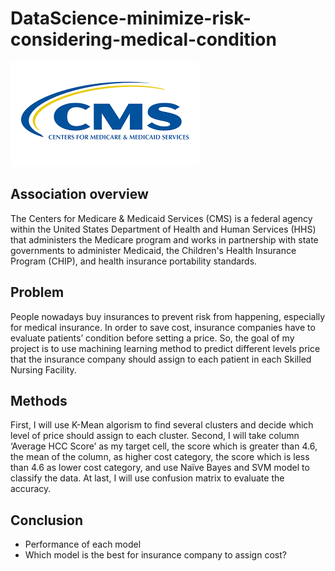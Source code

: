 # DataScience-minimize-risk-considering-medical-condition
![image](cms.png)
## Association overview
The Centers for Medicare & Medicaid Services (CMS) is a federal agency within the United States Department of Health and Human Services (HHS) that administers the Medicare program and works in partnership with state governments to administer Medicaid, the Children's Health Insurance Program (CHIP), and health insurance portability standards.
## Problem
People nowadays buy insurances to prevent risk from happening, especially for medical insurance. In order to save cost, insurance companies have to evaluate patients’ condition before setting a price. So, the goal of my project is to use machining learning method to predict different levels price that the insurance company  should assign to each patient in each Skilled Nursing Facility.
## Methods
First, I will use K-Mean algorism to find several clusters and decide which level of price should assign to each cluster. Second, I will take column ‘Average HCC Score’  as my target cell, the score which is greater than 4.6, the mean of the column, as higher cost category, the score which is less than 4.6 as lower cost category, and use Naïve Bayes and SVM model to classify the data. At last, I will use confusion matrix to evaluate the accuracy.
## Conclusion
* Performance of each model
* Which model is the best for insurance company to assign cost?
